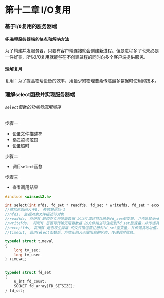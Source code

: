 # 第十二章 I/O复用

### 基于I/0复用的服务器端

#### 多进程服务器端的缺点和解决方法

为了构建并发服务器，只要有客户端连接就会创建新进程。但是进程多了也未必是一件好事，所以I/O复用就能够在不创建进程的同时向多个客户端提供服务。

#### 理解复用

复用：为了提高物理设备的效率，用最少的物理要素传递最多数据时使用的技术。

### 理解select函数并实现服务器端

###### `select`函数的功能和调用顺序

步骤一：

- 设置文件描述符
- 指定监视范围
- 设置超时

步骤二：

- 调用`select`函数

步骤三：

- 查看调用结果



```c++
#include <winsock2.h>

int select(int nfds, fd_set * readfds, fd_set * writefds, fd_set * excepfds, const struct timeval * timeout);
//成功时返回大于0， 失败是返回-1
//nfds， 监视对象文件描述符对象
//readfds, 将所有 是否存在待读取数据 的文件描述符注册到fd_set型变量，并传递其地址值
//writefds， 将所有 是否可传输无阻塞数据 的文件描述符注册到fd_set型变量，并传递其地址值
//exceptfds, 将所有 是否发生异常 的文件描述符注册到fd_set型变量，并传递其地址值。
//timeout, 调用select函数后，为防止陷入无限阻塞的状态，传递超时信息。

typedef struct timeval
{
    long tv_sec;
    long tv_usec;
} TIMEVAL;


typedef struct fd_set
{
    u_int fd_count;
    SOCKET fd_array[FD_SETSIZE];
} fd_set;
```

